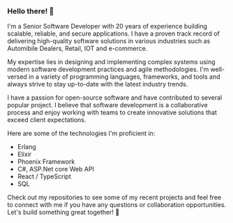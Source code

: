 ### Hello there! 👋

I'm a Senior Software Developer with 20 years of experience building scalable, reliable, and secure applications. I have a proven track record of delivering high-quality software solutions in various industries such as Automibile Dealers, Retail, IOT and e-commerce.

My expertise lies in designing and implementing complex systems using modern software development practices and agile methodologies. I'm well-versed in a variety of programming languages, frameworks, and tools and always strive to stay up-to-date with the latest industry trends.

I have a passion for open-source software and have contributed to several popular project. I believe that software development is a collaborative process and enjoy working with teams to create innovative solutions that exceed client expectations.

Here are some of the technologies I'm proficient in:

<ul>
  <li>Erlang</li>
  <li>Elixir</li>
  <li>Phoenix Framework</li>
  <liRust</li>
  <li>C#, ASP.Net core Web API</li>
  <li>React / TypeScript</li>
  <li>SQL</li>
</ul>

Check out my repositories to see some of my recent projects and feel free to connect with me if you have any questions or collaboration opportunities. Let's build something great together! 🚀

<!--
**manoloramon/manoloramon** is a ✨ _special_ ✨ repository because its `README.md` (this file) appears on your GitHub profile.

Here are some ideas to get you started:

- 🔭 I’m currently working on ...
- 🌱 I’m currently learning ...
- 👯 I’m looking to collaborate on ...
- 🤔 I’m looking for help with ...
- 💬 Ask me about ...
- 📫 How to reach me: ...
- 😄 Pronouns: ...
- ⚡ Fun fact: ...
-->
